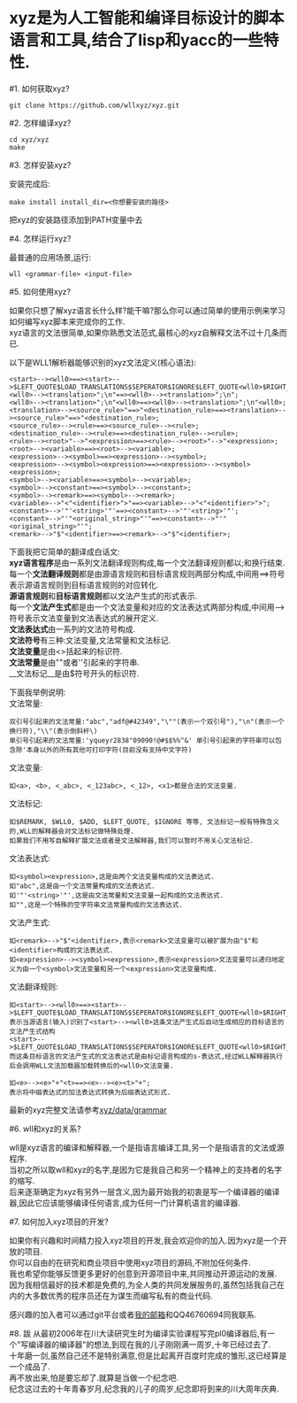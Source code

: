 xyz是为人工智能和编译目标设计的脚本语言和工具,结合了lisp和yacc的一些特性.
=======================================================================

#1. 如何获取xyz?

	git clone https://github.com/wllxyz/xyz.git

#2. 怎样编译xyz?

	cd xyz/xyz
	make

#3. 怎样安装xyz?

安装完成后:  

	make install install_dir=<你想要安装的路径>  

把xyz的安装路径添加到PATH变量中去

#4. 怎样运行xyz?

最普通的应用场景,运行:  

	wll <grammar-file> <input-file>

#5. 如何使用xyz?

如果你只想了解xyz语言长什么样?能干嘛?那么你可以通过简单的使用示例来学习如何编写xyz脚本来完成你的工作.  
xyz语言的文法很简单,如果你熟悉文法范式,最核心的xyz自解释文法不过十几条而已.  

以下是WLL1解析器能够识别的xyz文法定义(核心语法):  
	
	<start>--><wll0>==><start>-->$LEFT_QUOTE$LOAD_TRANSLATIONS$SEPERATOR$IGNORE$LEFT_QUOTE<wll0>$RIGHT_QUOTE$RIGHT_QUOTE;
	<wll0>--><translation>";\n"==><wll0>--><translation>";\n";
	<wll0>--><translation>";\n"<wll0>==><wll0>--><translation>";\n"<wll0>;
	<translation>--><source_rule>"==>"<destination_rule>==><translation>--><source_rule>"==>"<destination_rule>;
	<source_rule>--><rule>==><source_rule>--><rule>;
	<destination_rule>--><rule>==><destination_rule>--><rule>;
	<rule>--><root>"-->"<expression>==><rule>--><root>"-->"<expression>;
	<root>--><variable>==><root>--><variable>;
	<expression>--><symbol>==><expression>--><symbol>;
	<expression>--><symbol><expression>==><expression>--><symbol><expression>;
	<symbol>--><variable>==><symbol>--><variable>;
	<symbol>--><constant>==><symbol>--><constant>;
	<symbol>--><remark>==><symbol>--><remark>;
	<variable>-->"<"<identifier>">"==><variable>-->"<"<identifier>">";
	<constant>-->'"'<string>'"'==><constant>-->'"'<string>'"';
	<constant>-->"'"<original_string>"'"==><constant>-->"'"<original_string>"'";
	<remark>-->"$"<identifier>==><remark>-->"$"<identifier>;

下面我把它简单的翻译成白话文:  
**xyz语言程序**是由一系列文法翻译规则构成,每一个文法翻译规则都以;和换行结束.  
每一个**文法翻译规则**都是由源语言规则和目标语言规则两部分构成,中间用==>符号表示源语言规则到目标语言规则的对应转化.  
**源语言规则**和**目标语言规则**都以文法产生式的形式表示.  
每一个**文法产生式**都是由一个文法变量和对应的文法表达式两部分构成,中间用-->符号表示文法变量到文法表达式的展开定义.  
**文法表达式**由一系列的文法符号构成.  
**文法符号**有三种:文法变量,文法常量和文法标记.  
**文法变量**是由<>括起来的标识符.  
**文法常量**是由""或者''引起来的字符串.  
__文法标记__是由$符号开头的标识符.  

下面我举例说明:  
文法常量:   
	
	双引号引起来的文法常量:"abc","adf@#42349","\""(表示一个双引号"),"\n"(表示一个换行符),"\\"(表示倒斜杆\)  
	单引号引起来的文法常量:'yqueyr2838"09090!@#$$%%^&' 单引号引起来的字符串可以包含除'本身以外的所有其他可打印字符(目前没有支持中文字符)  

文法变量:  
	
	如<a>, <b>, <_abc>, <_123abc>, <_12>, <x1>都是合法的文法变量.  

文法标记:  
	
	如$REMARK, $WLL0, $ADD, $LEFT_QUOTE, $IGNORE 等等, 文法标记一般有特殊含义的,WLL的解释器会对文法标记做特殊处理.  
	如果我们不用写自解释扩展文法或者是文法解释器,我们可以暂时不用关心文法标记.  

文法表达式:  
	
	如<symbol><expression>,这是由两个文法变量构成的文法表达式.  
	如"abc",这是由一个文法常量构成的文法表达式.  
	如'"'<string>'"',这是由文法常量和文法变量一起构成的文法表达式.  
	如"",这是一个特殊的空字符串文法常量构成的文法表达式.  

文法产生式:  
	
	如<remark>-->"$"<identifier>,表示<remark>文法变量可以被扩展为由"$"和<identifier>构成的文法表达式.  
	如<expression>--><symbol><expression>,表示<expression>文法变量可以递归地定义为由一个<symbol>文法变量和另一个<expression>文法变量构成.  

文法翻译规则:  
	
	如<start>--><wll0>==><start>-->$LEFT_QUOTE$LOAD_TRANSLATIONS$SEPERATOR$IGNORE$LEFT_QUOTE<wll0>$RIGHT_QUOTE$RIGHT_QUOTE;  
	表示当源语言(输入)识别了<start>--><wll0>这条文法产生式后自动生成相应的目标语言的文法产生式结构  
	<start>-->$LEFT_QUOTE$LOAD_TRANSLATIONS$SEPERATOR$IGNORE$LEFT_QUOTE<wll0>$RIGHT_QUOTE$RIGHT_QUOTE,  
	而这条目标语言的文法产生式的文法表达式是由标记语言构成的s-表达式,经过WLL解释器执行后会调用WLL文法加载器加载转换后的<wll0>文法变量.  

	如<e>--><e>"+"<t>==><e>--><e><t>"+";  
	表示将中缀表达式的加法表达式转换为后缀表达式形式.  

最新的xyz完整文法请参考[xyz/data/grammar](xyz/data/wll1/grammar.wll1-TopDown)  

#6. wll和xyz的关系?
	
wll是xyz语言的编译和解释器,一个是指语言编译工具,另一个是指语言的文法或源程序.  
当初之所以取wll和xyz的名字,是因为它是我自己和另一个精神上的支持者的名字的缩写.  
后来逐渐确定为xyz有另外一层含义,因为最开始我的初衷是写一个编译器的编译器,因此它应该能够编译任何语言,成为任何一门计算机语言的编译器.  

#7. 如何加入xyz项目的开发?
	
如果你有兴趣和时间精力投入xyz项目的开发,我会欢迎你的加入.因为xyz是一个开放的项目.  
你可以自由的在研究和商业项目中使用xyz项目的源码,不附加任何条件.  
我也希望你能够反馈更多更好的创意到开源项目中来,共同推动开源运动的发展.  
因为我相信最好的技术都是免费的,为全人类的共同发展服务的,虽然包括我自己在内的大多数优秀的程序员还在为谋生而编写私有的商业代码.  

感兴趣的加入者可以通过git平台或者[我的邮箱](mailto://wll_xyz@163.com)和QQ46760694同我联系.  

#8. 跋
从最初2006年在川大读研究生时为编译实验课程写完pl0编译器后,有一个"写编译器的编译器"的想法,到现在我的儿子刚刚满一周岁,十年已经过去了.  
十年磨一剑,虽然自己还不是特别满意,但是比起离开百度时完成的雏形,这已经算是一个成品了.		
再不放出来,怕是要忘却了.就算是当做一个纪念吧.  
纪念这过去的十年青春岁月,纪念我的儿子的周岁,纪念即将到来的川大周年庆典.  


